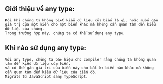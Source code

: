 ## Giới thiệu về any type:

    Đôi khi chúng ta không biết kiểu dữ liệu của biến là gì, hoặc muốn gán giá trị của một biến cho một biến khác mà không cần quan tâm đến kiểu dữ liệu của chúng.
    Trong trường hợp này, chúng ta có thể sử dụng any type.

## Khi nào sử dụng any type:

    Với any type, chúng ta báo hiệu cho compiler rằng chúng ta không quan tâm đến kiểu dữ liệu của biến,
    và có thể gán giá trị của biến này cho bất kỳ biến nào khác mà không cần quan tâm đến kiểu dữ liệu của biến đó.
    Migrate từ JavaScript sang TypeScript.
